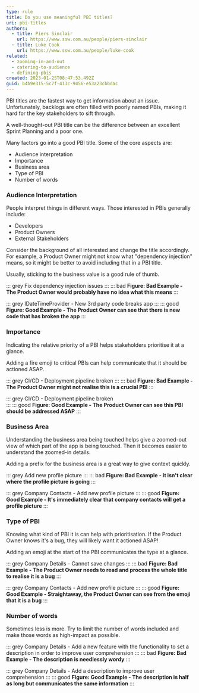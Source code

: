 ```yaml
---
type: rule
title: Do you use meaningful PBI titles?
uri: pbi-titles
authors:
  - title: Piers Sinclair
    url: https://www.ssw.com.au/people/piers-sinclair
  - title: Luke Cook
    url: https://www.ssw.com.au/people/luke-cook
related:
  - zooming-in-and-out
  - catering-to-audience
  - defining-pbis
created: 2023-01-25T08:47:53.492Z
guid: b4b9e315-5c7f-413c-9456-e53a23cbbdac
---
```

PBI titles are the fastest way to get information about an issue. Unfortunately, backlogs are often filled with poorly named PBIs, making it hard for the key stakeholders to sift through.

A well-thought-out PBI title can be the difference between an excellent Sprint Planning and a poor one.
            
<!--endintro-->

Many factors go into a good PBI title. Some of the core aspects are:

* Audience interpretation
* Importance
* Business area
* Type of PBI
* Number of words

### Audience Interpretation
People interpret things in different ways. Those interested in PBIs generally include:
* Developers
* Product Owners
* External Stakeholders

Consider the background of all interested and change the title accordingly. For example, a Product Owner might not know what "dependency injection" means, so it might be better to avoid including that in a PBI title.

Usually, sticking to the business value is a good rule of thumb.

::: grey
Fix dependency injection issues
:::
::: bad
**Figure: Bad Example - The Product Owner would probably have no idea what this means**
:::

::: grey
IDateTimeProvider - New 3rd party code breaks app 
:::
::: good
**Figure: Good Example - The Product Owner can see that there is new code that has broken the app**
:::

### Importance
Indicating the relative priority of a PBI helps stakeholders prioritise it at a glance. 

Adding a fire emoji  to critical PBIs can help communicate that it should be actioned ASAP.

::: grey
CI/CD - Deployment pipeline broken
:::
::: bad
**Figure: Bad Example - The Product Owner might not realise this is a crucial PBI**
:::

::: grey
CI/CD - Deployment pipeline broken  
:::
::: good
**Figure: Good Example - The Product Owner can see this PBI should be addressed ASAP**
:::

### Business Area
Understanding the business area being touched helps give a zoomed-out view of which part of the app is being touched. Then it becomes easier to understand the zoomed-in details.

Adding a prefix for the business area is a great way to give context quickly.

::: grey
Add new profile picture
:::
::: bad
**Figure: Bad Example - It isn't clear where the profile picture is going**
:::

::: grey
Company Contacts - Add new profile picture
:::
::: good
**Figure: Good Example - It's immediately clear that company contacts will get a profile picture**
:::

### Type of PBI
Knowing what kind of PBI it is can help with prioritisation. If the Product Owner knows it's a bug, they will likely want it actioned ASAP!

Adding an emoji at the start of the PBI communicates the type at a glance.

::: grey
Company Details - Cannot save changes
:::
::: bad
**Figure: Bad Example - The Product Owner needs to read and process the whole title to realise it is a bug**
:::

::: grey
Company Contacts - Add new profile picture
:::
::: good
**Figure: Good Example - Straightaway, the Product Owner can see from the emoji that it is a bug**
:::

### Number of words
Sometimes less is more. Try to limit the number of words included and make those words as high-impact as possible.

::: grey
Company Details - Add a new feature with the functionality to set a description in order to improve user comprehension
:::
::: bad
**Figure: Bad Example - The description is needlessly wordy**
:::

::: grey
Company Details - Add a description to improve user comprehension
:::
::: good
**Figure: Good Example - The description is half as long but communicates the same information**
:::